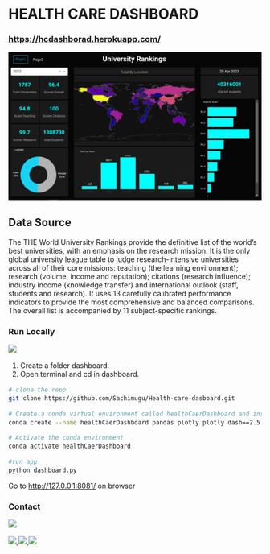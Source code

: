 # HEALTH CARE DASHBOARD

### https://hcdashborad.herokuapp.com/

![dashboard](assets/db.png)

## Data Source

The THE World University Rankings provide the definitive list of the world’s best universities, with an emphasis on the research mission. It is the only global university league table to judge research-intensive universities across all of their core missions: teaching (the learning environment); research (volume, income and reputation); citations (research influence); industry income (knowledge transfer) and international outlook (staff, students and research). It uses 13 carefully calibrated performance indicators to provide the most comprehensive and balanced comparisons. The overall list is accompanied by 11 subject-specific rankings.

### Run Locally

![](https://img.shields.io/badge/Linux-FCC624?style=for-the-badge&logo=linux&logoColor=black)

1. Create a folder dashboard.
2. Open terminal and cd in dashboard.

```bash
# clone the repo
git clone https://github.com/Sachimugu/Health-care-dasboard.git
```

```bash
# Create a conda virtual environment called healthCaerDashboard and install all the packages
conda create --name healthCaerDashboard pandas plotly plotly dash==2.5.1 dash-bootstrap-components
```

```bash
# Activate the conda environment
conda activate healthCaerDashboard
```

```bash
#run app
python dashboard.py
```

Go to http://127.0.0.1:8081/ on browser

### Contact

<a href="mailto:sachiimugu@gmail.com"> ![](https://img.shields.io/badge/Gmail-D14836?style=for-the-badge&logo=gmail&logoColor=white) </a>

<a href="https://www.linkedin.com/in/achimugu-a-79aa8a18a/"> ![](https://img.shields.io/badge/LinkedIn-0077B5?style=for-the-badge&logo=linkedin&logoColor=white) </a>
<a href="https://twitter.com/achimugu_a"> ![](https://img.shields.io/badge/Twitter-1DA1F2?style=for-the-badge&logo=twitter&logoColor=white) </a>
<a href="https://medium.com/@sachimugu"> ![](https://img.shields.io/badge/Medium-12100E?style=for-the-badge&logo=medium&logoColor=white) </a>
